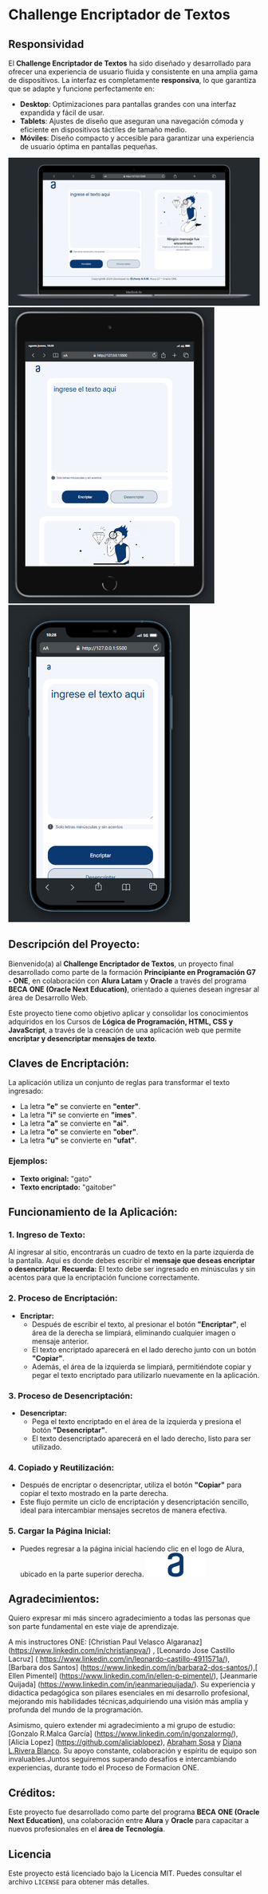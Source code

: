 # Challenge Encriptador de Textos

## Responsividad

El **Challenge Encriptador de Textos** ha sido diseñado y desarrollado para ofrecer una experiencia de usuario fluida y consistente en una amplia gama de dispositivos. La interfaz es completamente **responsiva**, lo que garantiza que se adapte y funcione perfectamente en:

- **Desktop**: Optimizaciones para pantallas grandes con una interfaz expandida y fácil de usar.
- **Tablets**: Ajustes de diseño que aseguran una navegación cómoda y eficiente en dispositivos táctiles de tamaño medio.
- **Móviles**: Diseño compacto y accesible para garantizar una experiencia de usuario óptima en pantallas pequeñas.

![Desktop View](assets/desktop-view.png)
![Tablet View](assets/tablet-view.png)
![Mobile View](assets/mobile-view.png)


## Descripción del Proyecto:

Bienvenido(a) al **Challenge Encriptador de Textos**, un proyecto final desarrollado como parte de la formación **Principiante en Programación G7 - ONE**, en colaboración con **Alura Latam** y **Oracle** a través del programa **BECA** **ONE (Oracle Next Education)**, orientado a quienes desean ingresar al área de Desarrollo Web.

Este proyecto tiene como objetivo aplicar y consolidar los conocimientos adquiridos en los Cursos de **Lógica de Programación, HTML, CSS y JavaScript**, a través de la creación de una aplicación web que permite **encriptar y desencriptar mensajes de texto**.

## Claves de Encriptación:

La aplicación utiliza un conjunto de reglas para transformar el texto ingresado:

- La letra **"e"** se convierte en **"enter"**.
- La letra **"i"** se convierte en **"imes"**.
- La letra **"a"** se convierte en **"ai"**.
- La letra **"o"** se convierte en **"ober"**.
- La letra **"u"** se convierte en **"ufat"**.

### Ejemplos:

- **Texto original:** "gato"
- **Texto encriptado:** "gaitober"

## Funcionamiento de la Aplicación:

### 1. Ingreso de Texto:

Al ingresar al sitio, encontrarás un cuadro de texto en la parte izquierda de la pantalla. Aquí es donde debes escribir el **mensaje que deseas encriptar o desencriptar**. **Recuerda:** El texto debe ser ingresado en minúsculas y sin acentos para que la encriptación funcione correctamente.

### 2. Proceso de Encriptación:

- **Encriptar:** 
  - Después de escribir el texto, al presionar el botón **"Encriptar"**, el área de la derecha se limpiará, eliminando cualquier imagen o mensaje anterior.
  - El texto encriptado aparecerá en el lado derecho junto con un botón **"Copiar"**.
  - Además, el área de la izquierda se limpiará, permitiéndote copiar y pegar el texto encriptado para utilizarlo nuevamente en la aplicación.

### 3. Proceso de Desencriptación:

- **Desencriptar:**
  - Pega el texto encriptado en el área de la izquierda y presiona el botón **"Desencriptar"**.
  - El texto desencriptado aparecerá en el lado derecho, listo para ser utilizado.

### 4. Copiado y Reutilización:

- Después de encriptar o desencriptar, utiliza el botón **"Copiar"** para copiar el texto mostrado en la parte derecha.
- Este flujo permite un ciclo de encriptación y desencriptación sencillo, ideal para intercambiar mensajes secretos de manera efectiva.

### 5. Cargar la Página Inicial:

- Puedes regresar a la página inicial haciendo clic en el logo de Alura, ubicado en la parte superior derecha. [![Alura](assets/Logo.png)](...)

## Agradecimientos:

Quiero expresar mi más sincero agradecimiento a todas las personas que son parte fundamental en este viaje de aprendizaje.

A mis instructores ONE: [Christian Paul Velasco Algaranaz] (https://www.linkedin.com/in/christianpva/) , [Leonardo Jose Castillo Lacruz] ( https://www.linkedin.com/in/leonardo-castillo-4911571a/), [Barbara dos Santos] (https://www.linkedin.com/in/barbara2-dos-santos/),[ Ellen Pimentel] (https://www.linkedin.com/in/ellen-p-pimentel/),  [Jeanmarie Quijada] (https://www.linkedin.com/in/jeanmariequijada/). Su experiencia y didactica pedagógica son pilares esenciales en mi desarrollo profesional, mejorando mis habilidades técnicas,adquiriendo una visión más amplia y profunda del mundo de la programación.

Asimismo, quiero extender mi agradecimiento a mi grupo de estudio: [Gonzalo R.Malca García] (https://www.linkedin.com/in/gonzalormg/), [Alicia Lopez] (https://github.com/aliciablopez), [Abraham Sosa](https://www.linkedin.com/in/abrahamsosa-gis/) y [Diana L.Rivera Blanco](https://www.linkedin.com/in/dianalaurariverablanco/). Su apoyo constante, colaboración y espíritu de equipo son invaluables.Juntos seguiremos superando desafíos e intercambiando experiencias, durante todo el Proceso de Formacion ONE.


## Créditos:

Este proyecto fue desarrollado como parte del programa **BECA** **ONE (Oracle Next Education)**, una colaboración entre **Alura** y **Oracle** para capacitar a nuevos profesionales en el **área de Tecnología**.

## Licencia

Este proyecto está licenciado bajo la Licencia MIT. Puedes consultar el archivo `LICENSE` para obtener más detalles.
